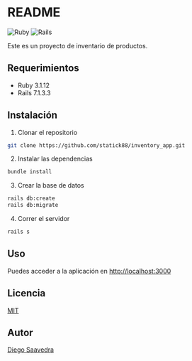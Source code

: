 # README

![Ruby](https://img.shields.io/badge/Ruby-3.1.12-red)
![Rails](https://img.shields.io/badge/Rails-7.1.3.3-red)


Este es un proyecto de inventario de productos.

## Requerimientos

- Ruby 3.1.12
- Rails 7.1.3.3

## Instalación

1. Clonar el repositorio

```bash
git clone https://github.com/statick88/inventory_app.git
```

2. Instalar las dependencias

```bash
bundle install
```

3. Crear la base de datos

```bash
rails db:create
rails db:migrate
```

4. Correr el servidor

```bash
rails s
```

## Uso

Puedes acceder a la aplicación en [http://localhost:3000](http://localhost:3000)

## Licencia

[MIT](https://opensource.org/licenses/MIT)

## Autor

[Diego Saavedra](https://statick88.github.io)